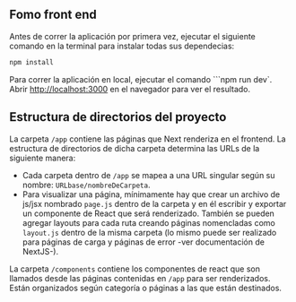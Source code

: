 ## Fomo front end

Antes de correr la aplicación por primera vez, ejecutar el siguiente comando en la terminal para instalar todas sus dependecias:

```bash
npm install
```

Para correr la aplicación en local, ejecutar el comando ```npm run dev`. Abrir [http://localhost:3000](http://localhost:3000) en el navegador para ver el resultado.

## Estructura de directorios del proyecto

La carpeta `/app` contiene las páginas que Next renderiza en el frontend. La estructura de directorios de dicha carpeta determina las URLs de la siguiente manera:
- Cada carpeta dentro de `/app` se mapea a una URL singular según su nombre: `URLbase/nombreDeCarpeta`.
- Para visualizar una página, mínimamente hay que crear un archivo de js/jsx nombrado `page.js` dentro de la carpeta y en él escribir y exportar un componente de React que será renderizado. También se pueden agregar layouts para cada ruta creando páginas nomencladas como `layout.js` dentro de la misma carpeta (lo mismo puede ser realizado para páginas de carga y páginas de error -ver documentación de NextJS-).

La carpeta `/components` contiene los componentes de react que son llamados desde las páginas contenidas en `/app` para ser renderizados. Están organizados según categoría o páginas a las que están destinados.